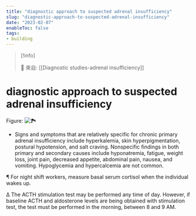```yaml
---
title: "diagnostic approach to suspected adrenal insufficiency"
slug: "diagnostic-approach-to-suspected-adrenal-insufficiency"
date: "2023-02-07"
enableToc: false
tags:
- building
---
```


> [!info]
>
> 🌱 來自: [[Diagnostic studies-adrenal insufficiency]]

# diagnostic approach to suspected adrenal insufficiency

Figure: ![🏞️](https://i.imgur.com/OiodjZh.png)

* Signs and symptoms that are relatively specific for chronic primary adrenal insufficiency include hyperkalemia, skin hyperpigmentation, postural hypotension, and salt craving. Nonspecific findings in both primary and secondary causes include hyponatremia, fatigue, weight loss, joint pain, decreased appetite, abdominal pain, nausea, and vomiting. Hypoglycemia and hypercalcemia are not common.

¶ For night shift workers, measure basal serum cortisol when the individual wakes up.

Δ The ACTH stimulation test may be performed any time of day. However, if baseline ACTH and aldosterone levels are being obtained with stimulation test, the test must be performed in the morning, between 8 and 9 AM.
